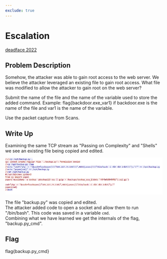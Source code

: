 ```yaml
---
exclude: true
---
```

# Escalation

[deadface 2022](..)  

## Problem Description

Somehow, the attacker was able to gain root access to the web server. We believe the attacker leveraged an existing file to gain root access. What file was modified to allow the attacker to gain root on the web server?  

Submit the name of the file and the name of the variable used to store the added command. Example: flag{backdoor.exe_var1} if backdoor.exe is the name of the file and var1 is the name of the variable.

Use the packet capture from Scans.

## Write Up

Examining the same TCP stream as "Passing on Complexity" and "Shells" we see an existing file being copied and edited.  

![PCAP showing a file being edited](fileEdit.PNG "File being edited")



The file "backup.py" was copied and edited.  
The attacker added code to open a socket and allow them to run "/bin/bash". This code was saved in a variable `cmd`.  
Combining what we have learned we get the internals of the flag, "backup.py_cmd".  

## Flag

flag{backup.py_cmd}
